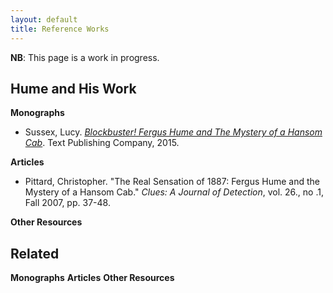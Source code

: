 ```yaml
---
layout: default
title: Reference Works
---
```

<strong>NB</strong>: This page is a work in progress.

<h2> Hume and His Work </h2>
<strong>Monographs</strong>
<ul>
  <li>Sussex, Lucy. <a href="https://books.google.com/books/about/Blockbuster.html?id=gUqpCQAAQBAJ"><em>Blockbuster! Fergus Hume and The Mystery of a Hansom Cab</em></a>. Text Publishing Company, 2015.</li>
  </ul>

<strong>Articles</strong>
<ul>
   <li>Pittard, Christopher. "The Real Sensation of 1887: Fergus Hume and the Mystery of a Hansom Cab." <em>Clues: A Journal of Detection</em>, vol. 26., no .1, Fall 2007, pp. 37-48.</li>
  </ul>

<strong>Other Resources</strong>

<h2>Related</h2>
<strong>Monographs</strong>
<strong>Articles</strong>
<strong>Other Resources</strong>
